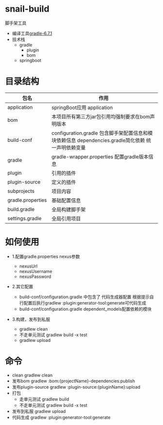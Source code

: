 snail-build
=====
脚手架工具

- 编译工具[gradle-6.7.1](https://docs.gradle.org/current/userguide/userguide.html)
- 技术栈
    - gradle
        - plugin
        - bom
    - springboot

目录结构
=====

包名  |  作用
---- |-----
application | springBoot应用 application
bom | 本项目所有第三方jar包引用均强制要求在bom声明版本
build-conf | configuration.gradle 包含脚手架配置信息和模块依赖信息  dependencies.gradle简化依赖 统一声明依赖变量
gradle  | gradle-wrapper.properties 配置gradle版本信息
plugin | 引用的插件
plugin-source | 定义的插件
subprojects | 项目内容
gradle.properties | 基础配置信息
build.gradle | 全局构建脚手架
settings.gradle | 全局引用项目

如何使用
====
- 1.配置gradle.properties nexus参数
    - nexusUrl
    - nexusUsername
    - nexusPassword
    
- 2.其它配置
    - build-conf/configuration.gradle 中包含了 代码生成器配置 根据提示自行配置后执行gradlew :plugin:generator-tool:generate可代码生成
    - build-conf/configuration.gradle dependent_models配置依赖的模块
    
- 3.构建，发布到私服
    - gradlew clean
    - 不走单元测试 gradlew build -x test
    - gradlew upload
    
命令
====

- clean gradlew clean
- 发布bom gradlew :bom:{projectName}-dependencies:publish
- 发布plugin-source gradlew :plugin-source:{pluginName}:upload
- 打包
    - 走单元测试 gradlew build
    - 不走单元测试 gradlew build -x test
- 发布到私服 gradlew upload
- 代码生成 gradlew :plugin:generator-tool:generate
